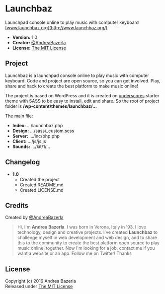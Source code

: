 # Launchbaz
Launchpad console online to play music with computer keyboard  
[www.launchbaz.org](http://www.launchbaz.org/)  

+ __Version:__ 1.0
+ __Creator:__ [@AndreaBazerla](https://twitter.com/AndreaBazerla)
+ __License:__ [The MIT License](https://opensource.org/licenses/mit-license.php)

## Project
Launchbaz is a launchpad console online to play music with computer keyboard. Code and project are open source, so you can get involved. Play, share and hack to create the best platform to make music online!  

The project is based on WordPress and it is created on [underscores](http://underscores.me/) starter theme with SASS to be easy to install, edit and share. So the root of project folder is __/wp-content/themes/launchbaz/...__

The main file:
+ __Index:__ .../launchbaz.php
+ __Design:__ .../sass/_custom.scss
+ __Server:__ .../inc/php.php
+ __Client:__ .../js/js.js
+ __Sounds:__ .../kit/1/...

## Changelog
+ __1.0__
	+ Created the project
	+ Created README.md
	+ Created LICENSE.md

## Credits
Created by [@AndreaBazerla](https://twitter.com/AndreaBazerla)  
> Hi, I'm __Andrea Bazerla__. I was born in Verona, Italy in '93. I love technology, design and creative projects. I've created __Launchbaz__ to challenge myself in web development and web design, and to share this to the community to create the best platform open source to play music online, together. Now I'm looking for a job, contact me if you want a website or an app. Follow me on Twitter! Thanks

## License
Copyright (c) 2016 Andrea Bazerla  
Released under [The MIT License](https://opensource.org/licenses/mit-license.php)